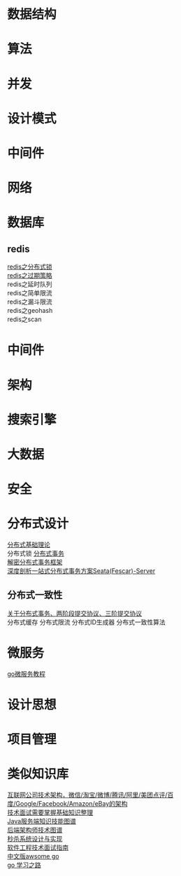 # 数据结构
# 算法
# 并发
# 设计模式
# 中间件
# 网络
# 数据库
## redis
<a href="https://github.com/longshengguoji/architecture/blob/master/redis%E4%B9%8B%E5%88%86%E5%B8%83%E5%BC%8F%E9%94%81.md">redis之分布式锁</a><br/>
<a href="https://github.com/longshengguoji/architecture/blob/master/%E6%95%B0%E6%8D%AE%E5%BA%93/redis/redis%E4%B9%8B%E8%BF%87%E6%9C%9F%E7%AD%96%E7%95%A5.md">redis之过期策略</a><br/>
redis之延时队列<br/>
redis之简单限流<br/>
redis之漏斗限流<br/>
redis之geohash<br/>
redis之scan<br/>
# 中间件
# 架构
# 搜索引擎
# 大数据
# 安全
# 分布式设计
<a href="https://github.com/longshengguoji/architecture/blob/master/%E5%88%86%E5%B8%83%E5%BC%8F%E5%9F%BA%E7%A1%80%E4%B9%8B%E6%A0%B8%E5%BF%83%E7%90%86%E8%AE%BA.md">分布式基础理论</a><br/>
分布式锁
<a href="https://github.com/longshengguoji/architecture/blob/master/%E5%88%86%E5%B8%83%E5%BC%8F%E8%AE%BE%E8%AE%A1/%E5%88%86%E5%B8%83%E5%BC%8F%E4%BA%8B%E5%8A%A1.md">分布式事务</a><br/>
<a href= "https://github.com/javagrowing/JGrowing/blob/master/%E5%88%86%E5%B8%83%E5%BC%8F/%E5%88%86%E5%B8%83%E5%BC%8F%E4%BA%8B%E5%8A%A1/%E8%A7%A3%E5%AF%86%E5%88%86%E5%B8%83%E5%BC%8F%E4%BA%8B%E5%8A%A1%E6%A1%86%E6%9E%B6-Fescar.md">解密分布式事务框架</a><br/>
<a href="https://github.com/javagrowing/JGrowing/blob/master/%E5%88%86%E5%B8%83%E5%BC%8F/%E5%88%86%E5%B8%83%E5%BC%8F%E4%BA%8B%E5%8A%A1/%E6%B7%B1%E5%BA%A6%E5%89%96%E6%9E%90%E4%B8%80%E7%AB%99%E5%BC%8F%E5%88%86%E5%B8%83%E5%BC%8F%E4%BA%8B%E5%8A%A1%E6%96%B9%E6%A1%88Seata(Fescar)-Server.md">深度剖析一站式分布式事务方案Seata(Fescar)-Server</a><br/>
## 分布式一致性
<a href="http://blog.jobbole.com/95632/">关于分布式事务、两阶段提交协议、三阶提交协议</a><br/>
分布式缓存
分布式限流
分布式ID生成器
分布式一致性算法

# 微服务
<a href="https://github.com/micro-in-cn/tutorials/tree/master/microservice-in-micro">go微服务教程</a><br/>
# 设计思想
# 项目管理
# 类似知识库
<a href="https://github.com/davideuler/architecture.of.internet-product">互联网公司技术架构，微信/淘宝/微博/腾讯/阿里/美团点评/百度/Google/Facebook/Amazon/eBay的架构</a><br/>
<a href="https://github.com/CyC2018/CS-Notes">技术面试需要掌握基础知识整理</a><br/>
<a href="https://github.com/caison/java-knowledge-mind-map/blob/master/README.md">Java服务端知识技能图谱</a><br/>
<a href="https://github.com/xingshaocheng/architect-awesome">后端架构师技术图谱</a><br/>
<a href="https://github.com/qiurunze123/miaosha">秒杀系统设计与实现</a><br/>
<a href="https://github.com/kdn251/interviews/blob/master/README-zh-cn.md">软件工程技术面试指南</a><br/>
<a href="https://github.com/hackstoic/golang-open-source-projects">中文版awsome go</a><br/>
<a href="https://github.com/developer-learning/learning-golang">go 学习之路</a><br/>
